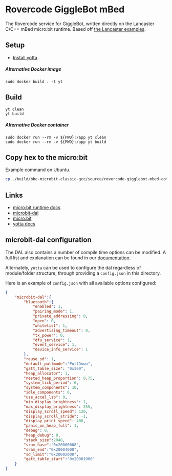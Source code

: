 # Rovercode GiggleBot mBed

The Rovercode service for GiggleBot, written directly on the Lancaster C/C++ mBed micro:bit runtime. Based off [the Lancaster examples](https://github.com/lancaster-university/microbit-samples).
## Setup

* [Install yotta](https://lancaster-university.github.io/microbit-docs/offline-toolchains/#yotta)

##### Alternative Docker image

```
sudo docker build . -t yt
```

## Build

```
yt clean
yt build
```

##### Alternative Docker container

```
sudo docker run --rm -v ${PWD}:/app yt clean
sudo docker run --rm -v ${PWD}:/app yt build
```

## Copy hex to the micro:bit

Example command on Ubuntu.

```bash
cp ./build/bbc-microbit-classic-gcc/source/rovercode-gigglebot-mbed-combined.hex /media/$USER/MICROBIT
```

## Links

* [micro:bit runtime docs](http://lancaster-university.github.io/microbit-docs/)
* [microbit-dal](https://github.com/lancaster-university/microbit-dal)
* [micro:bit](https://github.com/lancaster-university/microbit)
* [yotta docs](http://lancaster-university.github.io/microbit-docs/offline-toolchains/#yotta)

##  microbit-dal configuration

The DAL also contains a number of compile time options can be modified. A full list and explanation
can be found in our [documentation](http://lancaster-university.github.io/microbit-docs/advanced/#compile-time-options-with-microbitconfigh).

Alternately, `yotta` can be used to configure the dal regardless of module/folder structure, through providing a
`config.json` in this directory.

Here is an example of `config.json` with all available options configured:
```json
{
    "microbit-dal":{
        "bluetooth":{
            "enabled": 1,
            "pairing_mode": 1,
            "private_addressing": 0,
            "open": 0,
            "whitelist": 1,
            "advertising_timeout": 0,
            "tx_power": 0,
            "dfu_service": 1,
            "event_service": 1,
            "device_info_service": 1
        },
        "reuse_sd": 1,
        "default_pullmode":"PullDown",
        "gatt_table_size": "0x300",
        "heap_allocator": 1,
        "nested_heap_proportion": 0.75,
        "system_tick_period": 6,
        "system_components": 10,
        "idle_components": 6,
        "use_accel_lsb": 0,
        "min_display_brightness": 1,
        "max_display_brightness": 255,
        "display_scroll_speed": 120,
        "display_scroll_stride": -1,
        "display_print_speed": 400,
        "panic_on_heap_full": 1,
        "debug": 0,
        "heap_debug": 0,
        "stack_size":2048,
        "sram_base":"0x20000008",
        "sram_end":"0x20004000",
        "sd_limit":"0x20002000",
        "gatt_table_start":"0x20001900"
    }
}